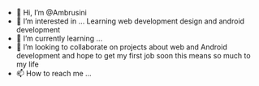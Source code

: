 - 👋 Hi, I’m @Ambrusini
- 👀 I’m interested in ... Learning web development design and android development 
- 🌱 I’m currently learning ...
- 💞️ I’m looking to collaborate on projects about web and Android development and hope to get my first job soon this means so much to my life 
- 📫 How to reach me ...

<!---
Ambrusini/Ambrusini is a ✨ special ✨ repository because its `README.md` (this file) appears on your GitHub profile.
You can click the Preview link to take a look at your changes.
--->
